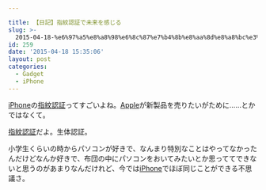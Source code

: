 ```yaml
---

title: 【日記】指紋認証で未来を感じる
slug: >-
  2015-04-18-%e6%97%a5%e8%a8%98%e6%8c%87%e7%b4%8b%e8%aa%8d%e8%a8%bc%e3%81%a7%e6%9c%aa%e6%9d%a5%e3%82%92%e6%84%9f%e3%81%98%e3%82%8b
id: 259
date: '2015-04-18 15:35:06'
layout: post
categories:
  - Gadget
  - iPhone
---
```


[iPhone](http://d.hatena.ne.jp/keyword/iPhone)の[指紋認証](http://d.hatena.ne.jp/keyword/%BB%D8%CC%E6%C7%A7%BE%DA)ってすごいよね。[Apple](http://d.hatena.ne.jp/keyword/Apple)が新製品を売りたいがために……とかではなくて。

[指紋認証](http://d.hatena.ne.jp/keyword/%BB%D8%CC%E6%C7%A7%BE%DA)だよ。生体認証。

小学生くらいの時からパソコンが好きで、なんまり特別なことはやってなかったんだけどなんか好きで、布団の中にパソコンをおいてみたいとか思っててできないと思うのがあまりなんだけれど、今では[iPhone](http://d.hatena.ne.jp/keyword/iPhone)でほぼ同じことができる不思議さ。